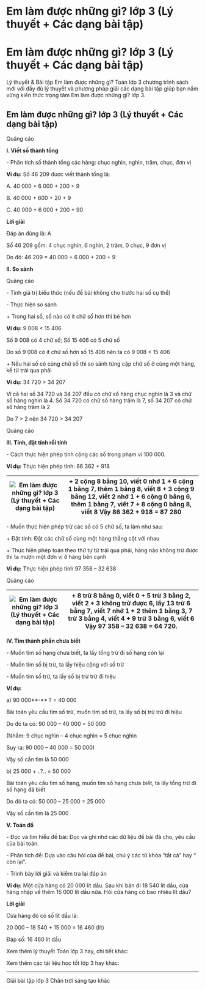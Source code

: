 # Em làm được những gì? lớp 3 (Lý thuyết + Các dạng bài tập)

# Em làm được những gì? lớp 3 (Lý thuyết + Các dạng bài tập)

Lý thuyết & Bài tập Em làm được những gì? Toán lớp 3 chương trình sách mới với đầy đủ lý thuyết và phương pháp giải các dạng bài tập giúp bạn nắm vững kiến thức trọng tâm Em làm được những gì? lớp 3.

## Em làm được những gì? lớp 3 (Lý thuyết + Các dạng bài tập)

Quảng cáo

**I. Viết số thành tổng**

\- Phân tích số thành tổng các hàng: chục nghìn, nghìn, trăm, chục, đơn vị

**Ví dụ:** Số 46 209 được viết thành tổng là:

A. 40 000 + 6 000 + 200 + 9

B. 40 000 + 600 + 20 + 9

C. 40 000 + 6 000 + 200 + 90

**Lời giải**

Đáp án đúng là: A

Số 46 209 gồm: 4 chục nghìn, 6 nghìn, 2 trăm, 0 chục, 9 đơn vị

Do đó: 46 209 = 40 000 + 6 000 + 200 + 9

**II. So sánh**

Quảng cáo

\- Tính giá trị biểu thức (nếu đề bài không cho trước hai số cụ thể)

\- Thực hiện so sánh

\+ Trong hai số, số nào có ít chữ số hơn thì bé hơn

**Ví dụ:** 9 008 < 15 406

Số 9 008 có 4 chữ số; Số 15 406 có 5 chữ số

Do số 9 008 có ít chữ số hơn số 15 406 nên ta có 9 008 < 15 406

\+ Nếu hai số có cùng chữ số thì so sánh từng cặp chữ số ở cùng một hàng, kể từ trái qua phải

**Ví dụ:** 34 720 > 34 207

Vì cả hai số 34 720 và 34 207 đều có chữ số hàng chục nghìn là 3 và chữ số hàng nghìn là 4. Số 34 720 có chữ số hàng trăm là 7, số 34 207 có chữ số hàng trăm là 2 

Do 7 > 2 nên 34 720 > 34 207

Quảng cáo

**III. Tính, đặt tính rồi tính**

\- Cách thực hiện phép tính cộng các số trong phạm vi 100 000.

**Ví dụ:** Thực hiện phép tính: 86 362 + 918

![Em làm được những gì? lớp 3 \(Lý thuyết + Các dạng bài tập\)](https://vietjack.com/toan-3-ct/images/ly-thuyet-em-lam-duoc-nhung-gi-chuong-4.PNG) |  \+ 2 cộng 8 bằng 10, viết 0 nhớ 1 \+ 6 cộng 1 bằng 7, thêm 1 bằng 8, viết 8 \+ 3 cộng 9 bằng 12, viết 2 nhớ 1 \+ 6 cộng 0 bằng 6, thêm 1 bằng 7, viết 7 \+ 8 cộng 0 bằng 8, viết 8 Vậy 86 362 + 918 = 87 280  
---|---  
  
\- Muốn thực hiện phép trừ các số có 5 chữ số, ta làm như sau:

\+ Đặt tính: Đặt các chữ số cùng một hàng thẳng cột với nhau

\+ Thực hiện phép toán theo thứ tự từ trái qua phải, hàng nào không trừ được thì ta mượn một đơn vị ở hàng bên cạnh

**Ví dụ:** Thực hiện phép tính 97 358 – 32 638

Quảng cáo

![Em làm được những gì? lớp 3 \(Lý thuyết + Các dạng bài tập\)](https://vietjack.com/toan-3-ct/images/ly-thuyet-em-lam-duoc-nhung-gi-chuong-4-1.PNG) |  \+ 8 trừ 8 bằng 0, viết 0 \+ 5 trừ 3 bằng 2, viết 2 \+ 3 không trừ được 6, lấy 13 trừ 6 bằng 7, viết 7 nhớ 1 \+ 2 thêm 1 bằng 3, 7 trừ 3 bằng 4, viết 4 \+ 9 trừ 3 bằng 6, viết 6 Vậy 97 358 – 32 638 = 64 720.  
---|---  
  
**IV. Tìm thành phần chưa biết**

\- Muốn tìm số hạng chưa biết, ta lấy tổng trừ đi số hạng còn lại

\- Muốn tìm số bị trừ, ta lấy hiệu cộng với số trừ

\- Muốn tìm số trừ, ta lấy số bị trừ trừ đi hiệu

**Ví dụ:**

a) 90 000**-** ? = 40 000

Bài toán yêu cầu tìm số trừ, muốn tìm số trừ, ta lấy số bị trừ trừ đi hiệu

Do đó ta có: 90 000 – 40 000 = 50 000 

(Nhẩm: 9 chục nghìn – 4 chục nghìn = 5 chục nghìn

Suy ra: 90 000 – 40 000 = 50 000)

Vậy số cần tìm là 50 000

b) 25 000 + ..?.. = 50 000

Bài toán yêu cầu tìm số hạng, muốn tìm số hạng chưa biết, ta lấy tổng trừ đi số hạng đã biết

Do đó ta có: 50 000 – 25 000 = 25 000

Vậy số cần tìm là 25 000

**V. Toán đố**

\- Đọc và tìm hiểu đề bài: Đọc và ghi nhớ các dữ liệu đề bài đã cho, yêu cầu của bài toán.

\- Phân tích đề: Dựa vào câu hỏi của đề bài, chú ý các từ khóa “tất cả” hay “ còn lại”.

\- Trình bày lời giải và kiểm tra lại đáp án

**Ví dụ:** Một cửa hàng có 20 000 lít dầu. Sau khi bán đi 18 540 lít dầu, cửa hàng nhập về thêm 15 000 lít dầu nữa. Hỏi cửa hàng có bao nhiêu lít dầu?

**Lời giải**

Cửa hàng đó có số lít dầu là:

20 000 – 18 540 + 15 000 = 16 460 (lít)

Đáp số: 16 460 lít dầu

Xem thêm lý thuyết Toán lớp 3 hay, chi tiết khác:

Xem thêm các tài liệu học tốt lớp 3 hay khác:

* * *

Giải bài tập lớp 3 Chân trời sáng tạo khác
